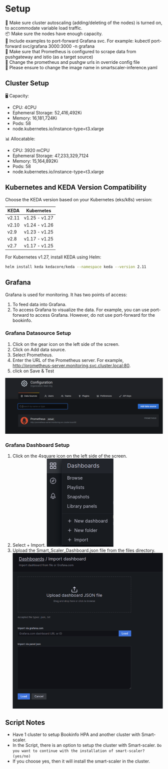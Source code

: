 # Setup

🚀 Make sure cluster autoscaling (adding/deleting of the nodes) is turned on, to accommodate variable load traffic.
<br>
📦 Make sure the nodes have enough capacity.
<br>
🔀 Include examples to port-forward Grafana svc. For example: kubectl port-forward svc/grafana 3000:3000 -n grafana
<br>
🎯 Make sure that Prometheus is configured to scrape data from pushgateway and istio (as a target source)
<br>
🔗 Change the prometheus and pushgw urls in override config file
<br>
🔗 Please ensure to change the image name in smartscaler-inference.yaml

## Cluster Setup

🖥️ Capacity:

- CPU: 4CPU
- Ephemeral Storage: 52,416,492Ki
- Memory: 16,181,724Ki
- Pods: 58
- node.kubernetes.io/instance-type=t3.xlarge

📊 Allocatable:

- CPU: 3920 mCPU
- Ephemeral Storage: 47,233,329,7124
- Memory: 15,164,892Ki
- Pods: 58
- node.kubernetes.io/instance-type=t3.xlarge

## Kubernetes and KEDA Version Compatibility

Choose the KEDA version based on your Kubernetes (eks/k8s) version:

| KEDA  | Kubernetes    |
| ----- | ------------- |
| v2.11 | v1.25 - v1.27 |
| v2.10 | v1.24 - v1.26 |
| v2.9  | v1.23 - v1.25 |
| v2.8  | v1.17 - v1.25 |
| v2.7  | v1.17 - v1.25 |

For Kubernetes v1.27, install KEDA using Helm:

```bash
helm install keda kedacore/keda --namespace keda --version 2.11
```

## Grafana

Grafana is used for monitoring. It has two points of access:

1. To feed data into Grafana.
2. To access Grafana to visualize the data.
   For example, you can use port-forward to access Grafana. However, do not use port-forward for the bookinfo.

### Grafana Datasource Setup

1. Click on the gear icon on the left side of the screen.
2. Click on Add data source.
3. Select Prometheus.
4. Enter the URL of the Prometheus server. For example, http://prometheus-server.monitoring.svc.cluster.local:80.
5. click on Save & Test

![Image Description](./files/add-data-source.png)

### Grafana Dashboard Setup

1. Click on the 4square icon on the left side of the screen.
2. Select + Import.
   ![Image Description](./files/import-dashboard.png)
3. Upload the Smart_Scaler_Dashboard.json file from the files directory.
   ![Image Description](./files/upload_dashboard.png)

## Script Notes

- Have 1 cluster to setup Bookinfo HPA and another cluster with Smart-scaler.
- In the Script, there is an option to setup the cluster with Smart-scaler.
  `Do you want to continue with the installation of smart-scaler? (yes/no)`
- If you choose yes, then it will install the smart-scaler in the cluster.
